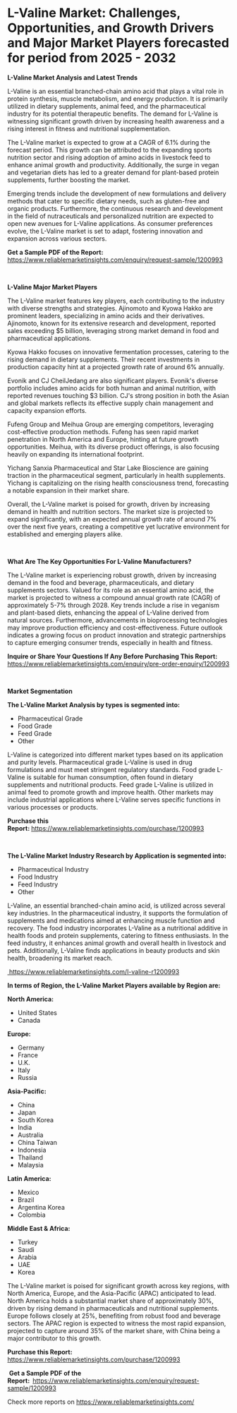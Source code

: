 <p><h1>L-Valine Market: Challenges, Opportunities, and Growth Drivers and Major Market Players forecasted for period from 2025 - 2032</h1></p><p><strong>L-Valine Market Analysis and Latest Trends</strong></p>
<p><p>L-Valine is an essential branched-chain amino acid that plays a vital role in protein synthesis, muscle metabolism, and energy production. It is primarily utilized in dietary supplements, animal feed, and the pharmaceutical industry for its potential therapeutic benefits. The demand for L-Valine is witnessing significant growth driven by increasing health awareness and a rising interest in fitness and nutritional supplementation.</p><p>The L-Valine market is expected to grow at a CAGR of 6.1% during the forecast period. This growth can be attributed to the expanding sports nutrition sector and rising adoption of amino acids in livestock feed to enhance animal growth and productivity. Additionally, the surge in vegan and vegetarian diets has led to a greater demand for plant-based protein supplements, further boosting the market.</p><p>Emerging trends include the development of new formulations and delivery methods that cater to specific dietary needs, such as gluten-free and organic products. Furthermore, the continuous research and development in the field of nutraceuticals and personalized nutrition are expected to open new avenues for L-Valine applications. As consumer preferences evolve, the L-Valine market is set to adapt, fostering innovation and expansion across various sectors.</p></p>
<p><strong>Get a Sample PDF of the Report:&nbsp;</strong> <a href="https://www.reliablemarketinsights.com/enquiry/request-sample/1200993?utm_campaign=1937&utm_medium=2&utm_source=Github&utm_content=ia&utm_term=22032025&utm_id=l-valine">https://www.reliablemarketinsights.com/enquiry/request-sample/1200993</a></p>
<p>&nbsp;</p>
<p><strong>L-Valine Major Market Players</strong></p>
<p><p>The L-Valine market features key players, each contributing to the industry with diverse strengths and strategies. Ajinomoto and Kyowa Hakko are prominent leaders, specializing in amino acids and their derivatives. Ajinomoto, known for its extensive research and development, reported sales exceeding $5 billion, leveraging strong market demand in food and pharmaceutical applications.</p><p>Kyowa Hakko focuses on innovative fermentation processes, catering to the rising demand in dietary supplements. Their recent investments in production capacity hint at a projected growth rate of around 6% annually.</p><p>Evonik and CJ CheilJedang are also significant players. Evonik's diverse portfolio includes amino acids for both human and animal nutrition, with reported revenues touching $3 billion. CJ's strong position in both the Asian and global markets reflects its effective supply chain management and capacity expansion efforts.</p><p>Fufeng Group and Meihua Group are emerging competitors, leveraging cost-effective production methods. Fufeng has seen rapid market penetration in North America and Europe, hinting at future growth opportunities. Meihua, with its diverse product offerings, is also focusing heavily on expanding its international footprint.</p><p>Yichang Sanxia Pharmaceutical and Star Lake Bioscience are gaining traction in the pharmaceutical segment, particularly in health supplements. Yichang is capitalizing on the rising health consciousness trend, forecasting a notable expansion in their market share.</p><p>Overall, the L-Valine market is poised for growth, driven by increasing demand in health and nutrition sectors. The market size is projected to expand significantly, with an expected annual growth rate of around 7% over the next five years, creating a competitive yet lucrative environment for established and emerging players alike.</p></p>
<p>&nbsp;</p>
<p><strong>What Are The Key Opportunities For L-Valine Manufacturers?</strong></p>
<p><p>The L-Valine market is experiencing robust growth, driven by increasing demand in the food and beverage, pharmaceuticals, and dietary supplements sectors. Valued for its role as an essential amino acid, the market is projected to witness a compound annual growth rate (CAGR) of approximately 5-7% through 2028. Key trends include a rise in veganism and plant-based diets, enhancing the appeal of L-Valine derived from natural sources. Furthermore, advancements in bioprocessing technologies may improve production efficiency and cost-effectiveness. Future outlook indicates a growing focus on product innovation and strategic partnerships to capture emerging consumer trends, especially in health and fitness.</p></p>
<p><strong>Inquire or Share Your Questions If Any Before Purchasing This Report:</strong> <a href="https://www.reliablemarketinsights.com/enquiry/pre-order-enquiry/1200993?utm_campaign=1937&utm_medium=2&utm_source=Github&utm_content=ia&utm_term=22032025&utm_id=l-valine">https://www.reliablemarketinsights.com/enquiry/pre-order-enquiry/1200993</a></p>
<p>&nbsp;</p>
<p><strong>Market Segmentation</strong></p>
<p><strong>The L-Valine Market Analysis by types is segmented into:</strong></p>
<p><ul><li>Pharmaceutical Grade</li><li>Food Grade</li><li>Feed Grade</li><li>Other</li></ul></p>
<p><p>L-Valine is categorized into different market types based on its application and purity levels. Pharmaceutical grade L-Valine is used in drug formulations and must meet stringent regulatory standards. Food grade L-Valine is suitable for human consumption, often found in dietary supplements and nutritional products. Feed grade L-Valine is utilized in animal feed to promote growth and improve health. Other markets may include industrial applications where L-Valine serves specific functions in various processes or products.</p></p>
<p><strong>Purchase this Report:&nbsp;</strong><a href="https://www.reliablemarketinsights.com/purchase/1200993?utm_campaign=1937&utm_medium=2&utm_source=Github&utm_content=ia&utm_term=22032025&utm_id=l-valine">https://www.reliablemarketinsights.com/purchase/1200993</a></p>
<p>&nbsp;</p>
<p><strong>The L-Valine Market Industry Research by Application is segmented into:</strong></p>
<p><ul><li>Pharmaceutical Industry</li><li>Food Industry</li><li>Feed Industry</li><li>Other</li></ul></p>
<p><p>L-Valine, an essential branched-chain amino acid, is utilized across several key industries. In the pharmaceutical industry, it supports the formulation of supplements and medications aimed at enhancing muscle function and recovery. The food industry incorporates L-Valine as a nutritional additive in health foods and protein supplements, catering to fitness enthusiasts. In the feed industry, it enhances animal growth and overall health in livestock and pets. Additionally, L-Valine finds applications in beauty products and skin health, broadening its market reach.</p></p>
<p><a href="https://www.reliablemarketinsights.com/l-valine-r1200993?utm_campaign=1937&utm_medium=2&utm_source=Github&utm_content=ia&utm_term=22032025&utm_id=l-valine">&nbsp;https://www.reliablemarketinsights.com/l-valine-r1200993</a></p>
<p><strong>In terms of Region, the L-Valine Market Players available by Region are:</strong></p>
<p>
    <p> <strong> North America: </strong>
        <ul>
            <li>United States</li>
            <li>Canada</li>
        </ul>
        </p> 
    <p> <strong> Europe: </strong>
        <ul>
            <li>Germany</li>
            <li>France</li>
            <li>U.K.</li>
            <li>Italy</li>
            <li>Russia</li>
        </ul>
        </p> 
    <p> <strong> Asia-Pacific: </strong>
        <ul>
            <li>China</li>
            <li>Japan</li>
            <li>South Korea</li>
            <li>India</li>
            <li>Australia</li>
            <li>China Taiwan</li>
            <li>Indonesia</li>
            <li>Thailand</li>
            <li>Malaysia</li>
        </ul>
        </p> 
    <p> <strong> Latin America: </strong>
        <ul>
            <li>Mexico</li>
            <li>Brazil</li>
            <li>Argentina Korea</li>
            <li>Colombia</li>
        </ul>
        </p> 
    <p> <strong> Middle East & Africa: </strong>
        <ul>
            <li>Turkey</li>
            <li>Saudi</li>
            <li>Arabia</li>
            <li>UAE</li>
            <li>Korea</li>
        </ul>
    </p>
    </p>
<p><p>The L-Valine market is poised for significant growth across key regions, with North America, Europe, and the Asia-Pacific (APAC) anticipated to lead. North America holds a substantial market share of approximately 30%, driven by rising demand in pharmaceuticals and nutritional supplements. Europe follows closely at 25%, benefiting from robust food and beverage sectors. The APAC region is expected to witness the most rapid expansion, projected to capture around 35% of the market share, with China being a major contributor to this growth.</p></p>
<p><strong>Purchase this Report: </strong><a href="https://www.reliablemarketinsights.com/purchase/1200993?utm_campaign=1937&utm_medium=2&utm_source=Github&utm_content=ia&utm_term=22032025&utm_id=l-valine">https://www.reliablemarketinsights.com/purchase/1200993</a></p>
<p>&nbsp;<strong>Get a Sample PDF of the Report:&nbsp;&nbsp;</strong><a href="https://www.reliablemarketinsights.com/enquiry/request-sample/1200993?utm_campaign=1937&utm_medium=2&utm_source=Github&utm_content=ia&utm_term=22032025&utm_id=l-valine">https://www.reliablemarketinsights.com/enquiry/request-sample/1200993</a></p>
<p><strong></strong></p>
<p>Check more reports on <a href="https://www.reliablemarketinsights.com/?utm_campaign=1937&utm_medium=2&utm_source=Github&utm_content=ia&utm_term=22032025&utm_id=l-valine">https://www.reliablemarketinsights.com/</a></p>